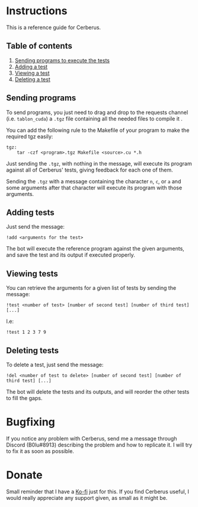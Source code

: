 # Instructions

This is a reference guide for Cerberus.

## Table of contents
 1. [Sending programs to execute the tests](#sending)
 2. [Adding a test](#adding)
 3. [Viewing a test](#viewing)
 4. [Deleting a test](#deleting)

## Sending programs <a name=sending></a>

To send programs, you just need to drag and drop to the requests channel (i.e. `tablon_cuda`) a `.tgz` file containing all the needed files to compile it .

You can add the following rule to the Makefile of your program to make the required tgz easily:
```
tgz:
	tar -czf <program>.tgz Makefile <source>.cu *.h
```

Just sending the `.tgz`, with nothing in the message, will execute its program against all of Cerberus' tests, giving feedback for each one of them.

Sending the `.tgz` with a message containing the character `n`, `c`, or `a` and some arguments after that character will execute its program with those arguments.

## Adding tests <a name=adding></a>

Just send the message:
```
!add <arguments for the test>
```

The bot will execute the reference program against the given arguments, and save the test and its output if executed properly.

## Viewing tests <a name=viewing></a>

You can retrieve the arguments for a given list of tests by sending the message:

```
!test <number of test> [number of second test] [number of third test] [...]
```

I.e:
```
!test 1 2 3 7 9
```

## Deleting tests <a name=deleting></a>

To delete a test, just send the message:

```
!del <number of test to delete> [number of second test] [number of third test] [...]
```

The bot will delete the tests and its outputs, and will reorder the other tests to fill the gaps.

# Bugfixing

If you notice any problem with Cerberus, send me a message through Discord (B0lu#8913) describing the problem and how to replicate it. I will try to fix it as soon as possible.

# Donate

Small reminder that I have a [Ko-fi](https://ko-fi.com/0xb01u) just for this. If you find Cerberus useful, I would really appreciate any support given, as small as it might be.
